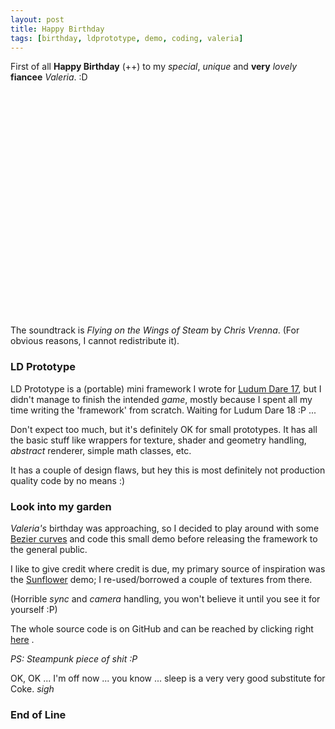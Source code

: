 ```yaml
--- 
layout: post
title: Happy Birthday
tags: [birthday, ldprototype, demo, coding, valeria] 
---
```


First of all **Happy Birthday** (++) to my *special*, *unique* and **very** *lovely* **fiancee** *Valeria*. :D

<object width="640" height="360"><param name="wmode" value="transparent"/><param name="allowfullscreen" value="true" /><param name="allowscriptaccess" value="always" /><param name="movie" value="http://vimeo.com/moogaloop.swf?clip_id=11953335&amp;server=vimeo.com&amp;show_title=1&amp;show_byline=1&amp;show_portrait=1&amp;color=A80000&amp;fullscreen=1" /><embed src="http://vimeo.com/moogaloop.swf?clip_id=11953335&amp;server=vimeo.com&amp;show_title=1&amp;show_byline=1&amp;show_portrait=1&amp;color=A80000&amp;fullscreen=1" type="application/x-shockwave-flash" allowfullscreen="true" allowscriptaccess="always" width="640" height="360" wmode="transparent"></embed></object>

The soundtrack is *Flying on the Wings of Steam* by *Chris Vrenna*. (For obvious reasons, I cannot redistribute it).

### LD Prototype

LD Prototype is a (portable) mini framework I wrote for [Ludum Dare 17](http://www.ludumdare.com/), but I didn't manage to finish the intended *game*, 
mostly because I spent all my time writing the 'framework' from scratch. Waiting for Ludum Dare 18 :P ...

Don't expect too much, but it's definitely OK for small prototypes. It has all the basic stuff like wrappers for texture, shader
and geometry handling, *abstract* renderer, simple math classes, etc.

It has a couple of design flaws, but hey this is most definitely not production quality code by no means :)

### Look into my garden 

*Valeria's* birthday was approaching, so I decided to play around with some [Bezier curves](http://en.wikipedia.org/wiki/B%C3%A9zier_curve) and code this small demo before releasing
the framework to the general public. 

I like to give credit where credit is due, my primary source of inspiration was the [Sunflower](http://www.pixelnerve.com/v/2008/10/20/sunflower/) demo;
I re-used/borrowed a couple of textures from there.

(Horrible *sync* and *camera* handling, you won't believe it until you see it for yourself :P)

The whole source code is on GitHub and can be reached by clicking right [here](https://github.com/icebreaker/LDPrototype) .

*PS: Steampunk piece of shit :P*

OK, OK ... I'm off now ... you know ... sleep is a very very good substitute for Coke. *sigh* 

### End of Line

